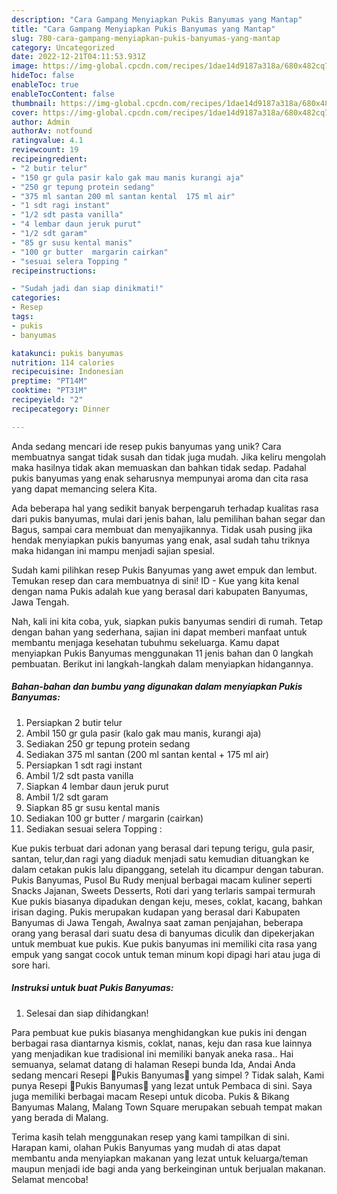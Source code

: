 ```yaml
---
description: "Cara Gampang Menyiapkan Pukis Banyumas yang Mantap"
title: "Cara Gampang Menyiapkan Pukis Banyumas yang Mantap"
slug: 780-cara-gampang-menyiapkan-pukis-banyumas-yang-mantap
category: Uncategorized
date: 2022-12-21T04:11:53.931Z
image: https://img-global.cpcdn.com/recipes/1dae14d9187a318a/680x482cq70/pukis-banyumas-foto-resep-utama.jpg
hideToc: false
enableToc: true
enableTocContent: false
thumbnail: https://img-global.cpcdn.com/recipes/1dae14d9187a318a/680x482cq70/pukis-banyumas-foto-resep-utama.jpg
cover: https://img-global.cpcdn.com/recipes/1dae14d9187a318a/680x482cq70/pukis-banyumas-foto-resep-utama.jpg
author: Admin
authorAv: notfound
ratingvalue: 4.1
reviewcount: 19
recipeingredient:
- "2 butir telur"
- "150 gr gula pasir kalo gak mau manis kurangi aja"
- "250 gr tepung protein sedang"
- "375 ml santan 200 ml santan kental  175 ml air"
- "1 sdt ragi instant"
- "1/2 sdt pasta vanilla"
- "4 lembar daun jeruk purut"
- "1/2 sdt garam"
- "85 gr susu kental manis"
- "100 gr butter  margarin cairkan"
- "sesuai selera Topping "
recipeinstructions:

- "Sudah jadi dan siap dinikmati!"
categories:
- Resep
tags:
- pukis
- banyumas

katakunci: pukis banyumas 
nutrition: 114 calories
recipecuisine: Indonesian
preptime: "PT14M"
cooktime: "PT31M"
recipeyield: "2"
recipecategory: Dinner

---
```





Anda sedang mencari ide resep pukis banyumas yang unik? Cara membuatnya sangat tidak susah dan tidak juga mudah. Jika keliru mengolah maka hasilnya tidak akan memuaskan dan bahkan tidak sedap. Padahal pukis banyumas yang enak seharusnya mempunyai aroma dan cita rasa yang dapat memancing selera Kita.





Ada beberapa hal yang sedikit banyak berpengaruh terhadap kualitas rasa dari pukis banyumas, mulai dari jenis bahan, lalu pemilihan bahan segar dan Bagus, sampai cara membuat dan menyajikannya. Tidak usah pusing jika hendak menyiapkan pukis banyumas yang enak,      asal sudah tahu triknya maka hidangan ini mampu menjadi sajian spesial.














Sudah kami pilihkan resep Pukis Banyumas yang awet empuk dan lembut. Temukan resep dan cara membuatnya di sini! ID - Kue yang kita kenal dengan nama Pukis adalah kue yang berasal dari kabupaten Banyumas, Jawa Tengah.






Nah, kali ini kita coba, yuk, siapkan pukis banyumas sendiri di rumah. Tetap dengan bahan yang sederhana, sajian ini dapat memberi manfaat untuk membantu menjaga kesehatan tubuhmu sekeluarga. Kamu dapat menyiapkan Pukis Banyumas menggunakan 11 jenis bahan dan 0 langkah pembuatan. Berikut ini langkah-langkah dalam menyiapkan hidangannya.

<!--inarticleads1-->

##### Bahan-bahan dan bumbu yang digunakan dalam menyiapkan Pukis Banyumas:

1. Persiapkan 2 butir telur
1. Ambil 150 gr gula pasir (kalo gak mau manis, kurangi aja)
1. Sediakan 250 gr tepung protein sedang
1. Sediakan 375 ml santan (200 ml santan kental + 175 ml air)
1. Persiapkan 1 sdt ragi instant
1. Ambil 1/2 sdt pasta vanilla
1. Siapkan 4 lembar daun jeruk purut
1. Ambil 1/2 sdt garam
1. Siapkan 85 gr susu kental manis
1. Sediakan 100 gr butter / margarin (cairkan)
1. Sediakan sesuai selera Topping :


Kue pukis terbuat dari adonan yang berasal dari tepung terigu, gula pasir, santan, telur,dan ragi yang diaduk menjadi satu kemudian dituangkan ke dalam cetakan pukis lalu dipanggang, setelah itu dicampur dengan taburan. Pukis Banyumas, Pusol Bu Rudy menjual berbagai macam kuliner seperti Snacks Jajanan, Sweets Desserts, Roti dari yang terlaris sampai termurah Kue pukis biasanya dipadukan dengan keju, meses, coklat, kacang, bahkan irisan daging. Pukis merupakan kudapan yang berasal dari Kabupaten Banyumas di Jawa Tengah, Awalnya saat zaman penjajahan, beberapa orang yang berasal dari suatu desa di banyumas diculik dan dipekerjakan untuk membuat kue pukis. Kue pukis banyumas ini memiliki cita rasa yang empuk yang sangat cocok untuk teman minum kopi dipagi hari atau juga di sore hari. 

<!--inarticleads2-->

##### Instruksi untuk buat Pukis Banyumas:


1. Selesai dan siap dihidangkan!

Para pembuat kue pukis biasanya menghidangkan kue pukis ini dengan berbagai rasa diantarnya kismis, coklat, nanas, keju dan rasa kue lainnya yang menjadikan kue tradisional ini memiliki banyak aneka rasa.. Hai semuanya, selamat datang di halaman Resepi bunda Ida, Andai Anda sedang mencari Resepi 🌷Pukis Banyumas🌷 yang simpel ? Tidak salah, Kami punya Resepi 🌷Pukis Banyumas🌷 yang lezat untuk Pembaca di sini. Saya juga memiliki berbagai macam Resepi untuk dicoba. Pukis &amp; Bikang Banyumas Malang, Malang Town Square merupakan sebuah tempat makan yang berada di Malang. 

Terima kasih telah menggunakan resep yang kami tampilkan di sini. Harapan kami, olahan Pukis Banyumas yang mudah di atas dapat membantu anda menyiapkan makanan yang lezat untuk keluarga/teman maupun menjadi ide bagi anda yang berkeinginan untuk berjualan makanan. Selamat mencoba!
